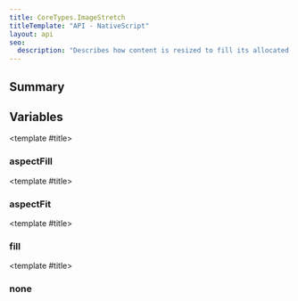 ```yaml
---
title: CoreTypes.ImageStretch
titleTemplate: "API - NativeScript"
layout: api
seo:
  description: "Describes how content is resized to fill its allocated space."
---
```


<!-- This page is auto generated, do not edit manually. -->
<!-- Run "yarn generate:api-docs" to regenerate -->

<script setup lang="ts">
  import { provide } from "vue";
  import API_DATA from "./CoreTypes-ImageStretch.data.json";
  
  provide('API_DATA', API_DATA);
</script>

<APIRefHierarchy v-once />

<APIRefComment commentBase64="eyJibG9ja1RhZ3MiOltdLCJtb2RpZmllclRhZ3MiOnt9LCJzdW1tYXJ5IjpbeyJraW5kIjoidGV4dCIsInRleHQiOiJEZXNjcmliZXMgaG93IGNvbnRlbnQgaXMgcmVzaXplZCB0byBmaWxsIGl0cyBhbGxvY2F0ZWQgc3BhY2UuIn1dfQ==" v-once />

## <Heading ignore>Summary</Heading>

<APIRefSummary v-once />

## Variables

<div class="isConst">

<APIRef for="2650" v-once>

<template #title>

### aspectFill

</template>

</APIRef>

</div>

<div class="isConst">

<APIRef for="2651" v-once>

<template #title>

### aspectFit

</template>

</APIRef>

</div>

<div class="isConst">

<APIRef for="2652" v-once>

<template #title>

### fill

</template>

</APIRef>

</div>

<div class="isConst">

<APIRef for="2649" v-once>

<template #title>

### none

</template>

</APIRef>

</div>
